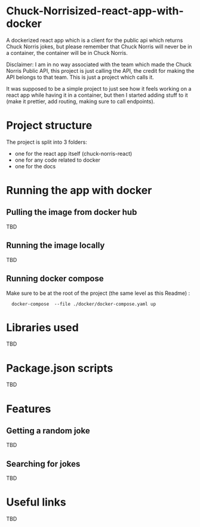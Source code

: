 
# Chuck-Norrisized-react-app-with-docker
A dockerized react app which is a client for the public api which returns Chuck Norris jokes, but please remember that Chuck Norris will never be in a container, the container will be in Chuck Norris.

Disclaimer: I am in no way associated with the team which made the Chuck Norris Public API, this project is just calling the API, the credit for making the API belongs to that team. This is just a project which calls it.

It was supposed to be  a simple project to just see how it feels working on a react app while having it in a container, but then I started adding stuff to it (make it prettier, add routing, making sure to call endpoints).


# Project structure 
The project is split into 3 folders: 
- one for the react app itself (chuck-norris-react)
- one for any code related to docker 
- one for the docs 

# Running the app with docker  

## Pulling the image from docker hub 
TBD



## Running the image locally 
TBD


## Running docker compose 
Make sure to be at the root of the project (the same level as this Readme) : 
```
  docker-compose  --file ./docker/docker-compose.yaml up
```


# Libraries used 
TBD



# Package.json scripts 
TBD


# Features 

## Getting a random joke 
TBD

## Searching for jokes 
TBD 

# Useful links 
TBD
